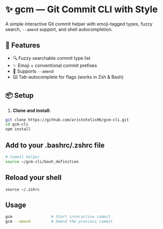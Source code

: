 # ✨ gcm — Git Commit CLI with Style

A simple interactive Git commit helper with emoji-tagged types, fuzzy search, `--amend` support, and shell autocompletion.

## 🚀 Features

- 🔍 Fuzzy searchable commit type list
- ✨ Emoji + conventional commit prefixes
- 🧠 Supports `--amend`
- ⌨️ Tab-autocomplete for flags (works in Zsh & Bash)

## 📦 Setup

1. **Clone and install:**

```bash
git clone https://github.com/aristotelis96/gcm-cli.git
cd gcm-cli
npm install
```

## Add to your .bashrc/.zshrc file
```bash
# Commit helper
source ~/gcm-cli/bash_definition
```

## Reload your shell
`source ~/.zshrc`

## Usage
```bash
gcm                 # Start interactive commit
gcm --amend         # Amend the previous commit
```